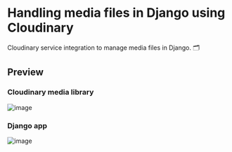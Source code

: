 # Handling media files in Django using Cloudinary
Cloudinary service integration to manage media files in Django. 🗂️

## Preview
### Cloudinary media library
![image](https://github.com/xSarscov/cloudinary-testing-django/assets/110932159/27e28ec9-325f-4f61-af55-79a096de6cce)

### Django app
![image](https://github.com/xSarscov/cloudinary-testing-django/assets/110932159/adda2679-cb91-4371-9591-a7dd0fd622a7)
